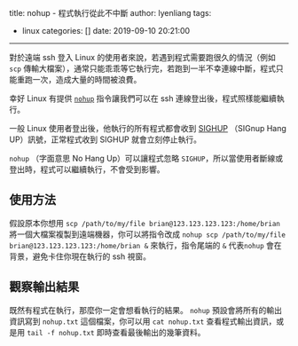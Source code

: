 title: nohup - 程式執行從此不中斷
author: lyenliang
tags:
  - linux
categories: []
date: 2019-09-10 20:21:00
---
對於遠端 ssh 登入 Linux 的使用者來說，若遇到程式需要跑很久的情況（例如 `scp` 傳輸大檔案），通常只能乖乖等它執行完，若跑到一半不幸連線中斷，程式只能重跑一次，造成大量的時間被浪費。

幸好 Linux 有提供 [`nohup`](https://en.wikipedia.org/wiki/Nohup) 指令讓我們可以在 ssh 連線登出後，程式照樣能繼續執行。

一般 Linux 使用者登出後，他執行的所有程式都會收到 [SIGHUP](https://en.wikipedia.org/wiki/SIGHUP) （SIGnup Hang UP）訊號，正常程式收到 SIGHUP 就會立刻停止執行。

`nohup` （字面意思 No Hang Up）可以讓程式忽略 `SIGHUP`，所以當使用者斷線或登出時，程式可以繼續執行，不會受到影響。

## 使用方法

假設原本你想用 `scp /path/to/my/file brian@123.123.123.123:/home/brian` 將一個大檔案複製到遠端機器，你可以將指令改成 `nohup scp /path/to/my/file brian@123.123.123.123:/home/brian &` 來執行，指令尾端的 `&` 代表`nohup` 會在背景，避免卡住你現在執行的 ssh 視窗。

## 觀察輸出結果

既然有程式在執行，那麼你一定會想看執行的結果。 `nohup` 預設會將所有的輸出資訊寫到 `nohup.txt` 這個檔案，你可以用 `cat nohup.txt` 查看程式輸出資訊，或是用 `tail -f nohup.txt` 即時查看最後輸出的幾筆資料。